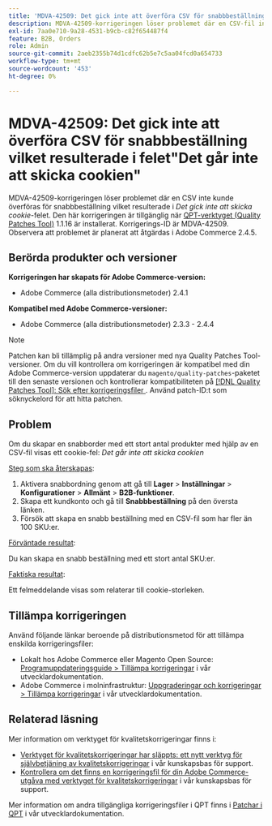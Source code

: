 ```yaml
---
title: 'MDVA-42509: Det gick inte att överföra CSV för snabbbeställning vilket resulterade i felet"Det går inte att skicka cookien"'
description: MDVA-42509-korrigeringen löser problemet där en CSV-fil inte kunde överföras för snabbbeställning vilket resulterade i *Det gick inte att skicka cookie-filen*. Den här korrigeringen är tillgänglig när [QPT-verktyget (Quality Patches Tool)](/help/announcements/adobe-commerce-announcements/magento-quality-patches-released-new-tool-to-self-serve-quality-patches.md) 1.1.16 är installerat. Korrigerings-ID är MDVA-42509. Observera att problemet är planerat att åtgärdas i Adobe Commerce 2.4.5.
exl-id: 7aa0e710-9a28-4531-b9cb-c82f654487f4
feature: B2B, Orders
role: Admin
source-git-commit: 2aeb2355b74d1cdfc62b5e7c5aa04fcd0a654733
workflow-type: tm+mt
source-wordcount: '453'
ht-degree: 0%

---
```


# MDVA-42509: Det gick inte att överföra CSV för snabbbeställning vilket resulterade i felet&quot;Det går inte att skicka cookien&quot;

MDVA-42509-korrigeringen löser problemet där en CSV inte kunde överföras för snabbbeställning vilket resulterade i *Det gick inte att skicka cookie*-felet. Den här korrigeringen är tillgänglig när [QPT-verktyget (Quality Patches Tool)](/help/announcements/adobe-commerce-announcements/magento-quality-patches-released-new-tool-to-self-serve-quality-patches.md) 1.1.16 är installerat. Korrigerings-ID är MDVA-42509. Observera att problemet är planerat att åtgärdas i Adobe Commerce 2.4.5.

## Berörda produkter och versioner

**Korrigeringen har skapats för Adobe Commerce-version:**

* Adobe Commerce (alla distributionsmetoder) 2.4.1

**Kompatibel med Adobe Commerce-versioner:**

* Adobe Commerce (alla distributionsmetoder) 2.3.3 - 2.4.4

>[!NOTE]
>
>Patchen kan bli tillämplig på andra versioner med nya Quality Patches Tool-versioner. Om du vill kontrollera om korrigeringen är kompatibel med din Adobe Commerce-version uppdaterar du `magento/quality-patches`-paketet till den senaste versionen och kontrollerar kompatibiliteten på [[!DNL Quality Patches Tool]: Sök efter korrigeringsfiler ](https://experienceleague.adobe.com/tools/commerce-quality-patches/index.html). Använd patch-ID:t som söknyckelord för att hitta patchen.

## Problem

Om du skapar en snabborder med ett stort antal produkter med hjälp av en CSV-fil visas ett cookie-fel: *Det går inte att skicka cookien*

<u>Steg som ska återskapas</u>:

1. Aktivera snabbordning genom att gå till **Lager** > **Inställningar** > **Konfigurationer** > **Allmänt** > **B2B-funktioner**.
1. Skapa ett kundkonto och gå till **Snabbbeställning** på den översta länken.
1. Försök att skapa en snabb beställning med en CSV-fil som har fler än 100 SKU:er.

<u>Förväntade resultat</u>:

Du kan skapa en snabb beställning med ett stort antal SKU:er.

<u>Faktiska resultat</u>:

Ett felmeddelande visas som relaterar till cookie-storleken.

## Tillämpa korrigeringen

Använd följande länkar beroende på distributionsmetod för att tillämpa enskilda korrigeringsfiler:

* Lokalt hos Adobe Commerce eller Magento Open Source: [Programuppdateringsguide > Tillämpa korrigeringar](https://experienceleague.adobe.com/en/docs/commerce-operations/tools/quality-patches-tool/usage) i vår utvecklardokumentation.
* Adobe Commerce i molninfrastruktur: [Uppgraderingar och korrigeringar > Tillämpa korrigeringar](https://experienceleague.adobe.com/en/docs/commerce-cloud-service/user-guide/develop/upgrade/apply-patches) i vår utvecklardokumentation.

## Relaterad läsning

Mer information om verktyget för kvalitetskorrigeringar finns i:

* [Verktyget för kvalitetskorrigeringar har släppts: ett nytt verktyg för självbetjäning av kvalitetskorrigeringar](/help/announcements/adobe-commerce-announcements/magento-quality-patches-released-new-tool-to-self-serve-quality-patches.md) i vår kunskapsbas för support.
* [Kontrollera om det finns en korrigeringsfil för din Adobe Commerce-utgåva med verktyget för kvalitetskorrigeringar](/help/support-tools/patches-available-in-qpt-tool/check-patch-for-magento-issue-with-magento-quality-patches.md) i vår kunskapsbas för support.

Mer information om andra tillgängliga korrigeringsfiler i QPT finns i [Patchar i QPT](https://experienceleague.adobe.com/tools/commerce-quality-patches/index.html) i vår utvecklardokumentation.
